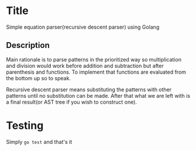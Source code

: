 # Title
Simple equation parser(recursive descent parser) using Golang

## Description
Main rationale is to parse patterns in the prioritized way so multiplication and division would work
before addition and subtraction but after parenthesis and functions. To implement that functions are
evaluated from the bottom up so to speak.

Recursive descent parser means substituting the patterns with other patterns until no substitution can be made. After that
what we are left with is a final result(or AST tree if you wish to construct one).

# Testing
Simply `go test` and that's it

